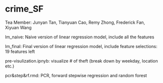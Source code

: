 # crime_SF
Tea Member: Junyan Tan, Tianyuan Cao, Remy Zhong, Frederick Fan, Xiyuan Wang

lm_naive: Naive version of linear regression model, include all the features

lm_final: Final version of linear regression model, include feature selections: 19 features left

pre-visulization.ipnyb: visualize # of theft (break down by weekday, location etc.)

pcr&step&rf.rmd: PCR, forward stepwise regression and random forest
